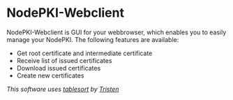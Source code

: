 # NodePKI-Webclient

NodePKI-Webclient is GUI for your webbrowser, which enables you to easily manage your NodePKI. The following features are available:

* Get root certificate and intermediate certificate
* Receive list of issued certificates
* Download issued certificates
* Create new certificates


*This software uses [tablesort](http://tristen.ca/tablesort/demo/) by [Tristen](https://github.com/tristen)*
